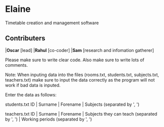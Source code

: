 # Elaine
Timetable creation and management software

## Contributers

|**Oscar** [lead]
|**Rahul** [co-coder]
|**Sam**   [research and infomation gatherer]

Please make sure to write clear code.
Also make sure to write lots of comments. 



Note:
When inputing data into the files (rooms.txt, students.txt, subjects.txt, teachers.txt) make sure
to input the data correctly as the program will not work if bad data is inputed.

Enter the data as follows:

students.txt
ID | Surname | Forename | Subjects (separated by ', ')

teachers.txt
ID | Surname | Forename | Subjects they can teach (separated by ', ') | Working periods (separated by ', ')